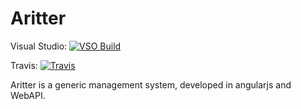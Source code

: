 # Aritter

Visual Studio: [![VSO Build](https://andersonritter.visualstudio.com/DefaultCollection/_apis/public/build/definitions/1531b0bb-45f7-43d9-847e-1a3aa5577048/2/badge)](https://andersonritter.visualstudio.com/DefaultCollection/Aritter)

Travis: [![Travis](https://travis-ci.org/arsouza/Aritter.svg?branch=master)](https://travis-ci.org/arsouza/Aritter)

Aritter is a generic management system, developed in angularjs and WebAPI.
